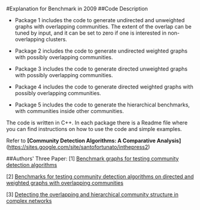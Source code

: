 #Explanation for Benchmark in 2009
##Code Description
- Package 1 includes the code to generate undirected and unweighted graphs with overlapping communities. The extent of the overlap can be tuned by input, and it can be set to zero if one is interested in non-overlapping clusters.  

- Package 2 includes the code to generate undirected  weighted graphs with possibly overlapping communities.  

- Package 3 includes the code to generate directed unweighted graphs with possibly overlapping communities.  

- Package 4 includes the code to generate directed weighted graphs with possibly overlapping communities.  

- Package 5 includes the code to generate the hierarchical benchmarks, with communities inside other communities.  

The code is written in C++. In each package there is a Readme file where you can find instructions on how to use the code and simple examples.

Refer to **[Community Detection Algorithms: A Comparative Analysis]**(https://sites.google.com/site/santofortunato/inthepress2)

##Authors' Three Paper:
[1] [Benchmark graphs for testing community detection algorithms](https://sites.google.com/site/santofortunato/benchmark.pdf?attredirects=0)  

[2] [Benchmarks for testing community detection algorithms on directed and weighted graphs with overlapping communities](https://sites.google.com/site/santofortunato/newbenchmarks.pdf?attredirects=0)  

[3] [Detecting the overlapping and hierarchical community structure in complex networks](https://sites.google.com/site/santofortunato/njp9_3_033015.pdf?attredirects=0)  